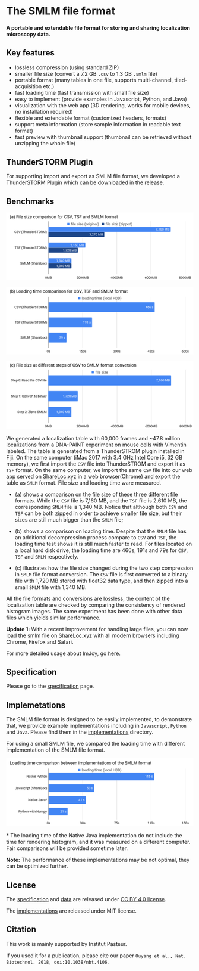 # The SMLM file format
#### A portable and extendable file format for storing and sharing localization microscopy data.

## Key features
 * lossless compression (using standard ZIP)
 * smaller file size (convert a 7.2 GB `.csv` to 1.3 GB `.smlm` file)
 * portable format (many tables in one file, supports multi-channel, tiled-acquisition etc.)
 * fast loading time (fast transmission with small file size)
 * easy to implement (provide examples in Javascript, Python, and Java)
 * visualization with the web app (3D rendering, works for mobile devices, no installation required)
 * flexible and extendable format (customized headers, formats)
 * support meta information (store sample information in readable text format)
 * fast preview with thumbnail support (thumbnail can be retrieved without unzipping the whole file)

## ThunderSTORM Plugin
For supporting import and export as SMLM file format, we developed a ThunderSTORM Plugin which can be downloaded in the release.

## Benchmarks

![a) smlm-file-size-comparison](./data/smlm-file-size-comparison.png)

![b) smlm-loading-time-comparison](./data/smlm-loading-time-comparison.png)

![c) smlm-file-size-conversion](./data/smlm-file-size-conversion.png)

We generated a localization table with 60,000 frames and ~47.8 million localizations from a DNA-PAINT experiment on mouse cells with Vimentin labeled. The table is generated from a ThunderSTROM plugin installed in Fiji. On the same computer (iMac 2017 with 3.4 GHz Intel Core i5, 32 GB memory), we first import the `CSV` file into ThunderSTROM and export it as `TSF` format. On the same computer, we import the same `CSV` file into our web app served on  [ShareLoc.xyz](https://shareLoc.xyz/#/viewer) in a web browser(Chrome) and export the table as `SMLM` format. File size and loading time ware measured.

 * (a) shows a comparison on the file size of these three different file formats. While the `CSV` file is 7,160 MB, and the `TSF` file is 2,610 MB, the corresponding `SMLM` file is 1,340 MB. Notice that although both `CSV` and `TSF` can be both zipped in order to achieve smaller file size, but their sizes are still much bigger than the `SMLM` file;

 * (b) shows a comparison on loading time. Despite that the `SMLM` file has an additional decompression process compare to `CSV` and `TSF`, the loading time test shows it is still much faster to read. For files located on a local hard disk drive, the loading time are 466s, 191s and 79s for `CSV`, `TSF` and `SMLM` respectively.

 * \(c\) illustrates how the file size changed during the two step compression in `SMLM` file format conversion. The `CSV` file is first converted to a binary file with 1,720 MB stored with float32 data type, and then zipped into a small `SMLM` file with 1,340 MB.  

 All the file formats and conversions are lossless, the content of the localization table are checked by comparing the consistency of rendered histogram images. The same experiment has been done with other data files which yields similar performance.


 **Update 1:** With a recent improvement for handling large files, you can now load the smlm file on [ShareLoc.xyz](https://shareloc.xyz) with all modern browsers including Chrome, Firefox and Safari.

 For more detailed usage about ImJoy, go [here](https://github.com/oeway/ImJoy/blob/master/README.md).

## Specification
Please go to the [specification](specification.md) page.

## Implemetations

The SMLM file format is designed to be easily implemented, to demonstrate that, we provide example implementations including in `Javascript`, `Python` and `Java`. Please find them in the [implementations](./implementations) directory.



For using a small SMLM file, we compared the loading time with different implementation of the SMLM file format.

![smlm-loading-time-comparison-implementations](./data/smlm-loading-time-comparison-implementations.png)

\* The loading time of the Native Java implementation do not include the time for rendering histogram, and it was measured on a different computer. Fair comparisons will be provided sometime later.

**Note:** The performance of these implementations may be not optimal, they can be optimized further.

## License

The [specification](./specification.md) and [data](./data) are released under [CC BY 4.0 license](https://creativecommons.org/licenses/by/4.0/).

The [implementations](./implementations) are released under MIT license.

## Citation
This work is mainly supported by Institut Pasteur.

If you used it for a publication, please cite our paper `Ouyang et al., Nat. Biotechnol. 2018, doi:10.1038/nbt.4106`.
